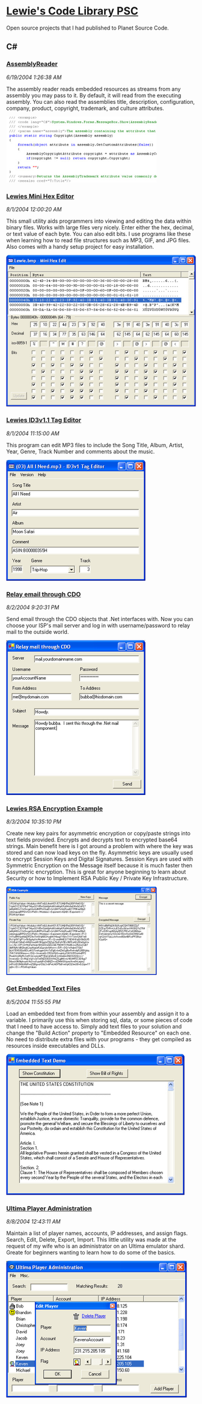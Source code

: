 # [Lewie's Code Library PSC](../README.md)

Open source projects that I had published to Planet Source Code.

## C#

### [AssemblyReader](./AssemblyReader)

*6/19/2004 1:26:38 AM*

The assembly reader reads embedded resources as streams from any assembly you may pass to it. By default, it will read from the executing assembly. You can also read the assemblies title, description, configuration, company, product, copyright, trademark, and culture attributes.

![Screenshot of AssemblyReader](AssemblyReader/screenshot.jpg)



### [Lewies Mini Hex Editor](./MiniHexEdit)

*8/1/2004 12:00:20 AM*

This small utility aids programmers into viewing and editing the data within binary files. Works with large files very nicely. Enter either the hex, decimal, or text value of each byte. You can also edit bits. I use programs like these when learning how to read file structures such as MP3, GIF, and JPG files. Also comes with a handy setup project for easy installation.

![Screenshot of Lewies Mini Hex Editor](MiniHexEdit/screenshot.jpg)



### [Lewies ID3v1.1 Tag Editor](./ID3v1TagEditor)

*8/1/2004 11:15:00 AM*

This program can edit MP3 files to include the Song Title, Album, Artist, Year, Genre, Track Number and comments about the music.

![Screenshot of Lewies ID3v1.1 Tag Editor](ID3v1TagEditor/screenshot.jpg)



### [Relay email through CDO ](./CdoMailRelay)

*8/2/2004 9:20:31 PM*

Send email through the CDO objects that .Net interfaces with. Now you can choose your ISP's mail server and log in with username/password to relay mail to the outside world.

![Screenshot of Relay email through CDO ](CdoMailRelay/screenshot.jpg)



### [Lewies RSA Encryption Example](./RsaExample)

*8/3/2004 10:35:10 PM*

Create new key pairs for asymmetric encryption or copy/paste strings into text fields provided. Encrypts and decrypts text to encrypted base64 strings. Main benefit here is I got around a problem with where the key was stored and can now load keys on the fly. Asymmetric keys are usually used to encrypt Session Keys and Digital Signatures. Session Keys are used with Symmetric Encryption on the Message itself because it is much faster then Assymetric encryption. This is great for anyone beginning to learn about Security or how to Implement RSA Public Key / Private Key Infrastructure.

![Screenshot of Lewies RSA Encryption Example](RsaExample/screenshot.jpg)



### [Get Embedded Text Files](./EmbeddedText)

*8/5/2004 11:55:55 PM*

Load an embedded text from from within your assembly and assign it to a variable. I primarily use this when storing sql, data, or some pieces of code that I need to have access to. Simply add text files to your solution and change the "Build Action" property to "Embedded Resource" on each one. No need to distribute extra files with your programs - they get compiled as resources inside executables and DLLs.

![Screenshot of Get Embedded Text Files](EmbeddedText/screenshot.jpg)



### [Ultima Player Administration](./PlayerAdmin)

*8/8/2004 12:43:11 AM*

Maintain a list of player names, accounts, IP addresses, and assign flags. Search, Edit, Delete, Export, Import. This little utility was made at the request of my wife who is an administrator on an Ultima emulator shard. Greate for beginners wanting to learn how to do some of the basics.

![Screenshot of Ultima Player Administration](PlayerAdmin/screenshot.jpg)



